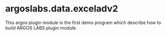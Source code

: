 # argoslabs.data.exceladv2

This argos plugin module is the first demo program which describe how to build 
ARGOS LABS plugin module.
